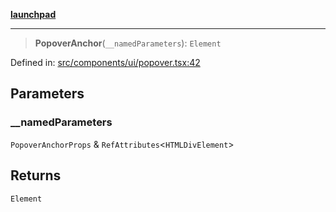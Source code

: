 [**launchpad**](index.md)

***

> **PopoverAnchor**(`__namedParameters`): `Element`

Defined in: [src/components/ui/popover.tsx:42](https://github.com/victorbratov/launchpad/blob/35b0965dd86b05a55a9206d809917613bd599c25/src/components/ui/popover.tsx#L42)

## Parameters

### \_\_namedParameters

`PopoverAnchorProps` & `RefAttributes`\<`HTMLDivElement`\>

## Returns

`Element`
